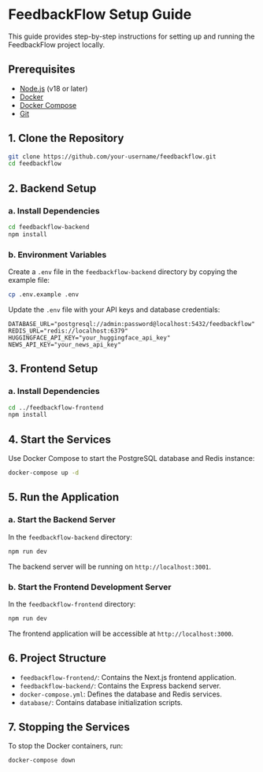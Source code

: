 # FeedbackFlow Setup Guide

This guide provides step-by-step instructions for setting up and running the FeedbackFlow project locally.

## Prerequisites

- [Node.js](https://nodejs.org/en/) (v18 or later)
- [Docker](https://www.docker.com/products/docker-desktop/)
- [Docker Compose](https://docs.docker.com/compose/install/)
- [Git](https://git-scm.com/)

## 1. Clone the Repository

```bash
git clone https://github.com/your-username/feedbackflow.git
cd feedbackflow
```

## 2. Backend Setup

### a. Install Dependencies

```bash
cd feedbackflow-backend
npm install
```

### b. Environment Variables

Create a `.env` file in the `feedbackflow-backend` directory by copying the example file:

```bash
cp .env.example .env
```

Update the `.env` file with your API keys and database credentials:

```
DATABASE_URL="postgresql://admin:password@localhost:5432/feedbackflow"
REDIS_URL="redis://localhost:6379"
HUGGINGFACE_API_KEY="your_huggingface_api_key"
NEWS_API_KEY="your_news_api_key"
```

## 3. Frontend Setup

### a. Install Dependencies

```bash
cd ../feedbackflow-frontend
npm install
```

## 4. Start the Services

Use Docker Compose to start the PostgreSQL database and Redis instance:

```bash
docker-compose up -d
```

## 5. Run the Application

### a. Start the Backend Server

In the `feedbackflow-backend` directory:

```bash
npm run dev
```

The backend server will be running on `http://localhost:3001`.

### b. Start the Frontend Development Server

In the `feedbackflow-frontend` directory:

```bash
npm run dev
```

The frontend application will be accessible at `http://localhost:3000`.

## 6. Project Structure

- `feedbackflow-frontend/`: Contains the Next.js frontend application.
- `feedbackflow-backend/`: Contains the Express backend server.
- `docker-compose.yml`: Defines the database and Redis services.
- `database/`: Contains database initialization scripts.

## 7. Stopping the Services

To stop the Docker containers, run:

```bash
docker-compose down

